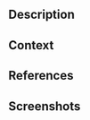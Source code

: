 <!-- Delete any sections below that are not relevant. -->

## Description
<!--- What are the changes? -->

## Context
<!--- Why did you make these changes, and why in this particular way? -->

## References
<!-- Include links to JIRA, Github, etc. if appropriate. -->

## Screenshots
<!-- Upload screenshots if appropriate. -->
